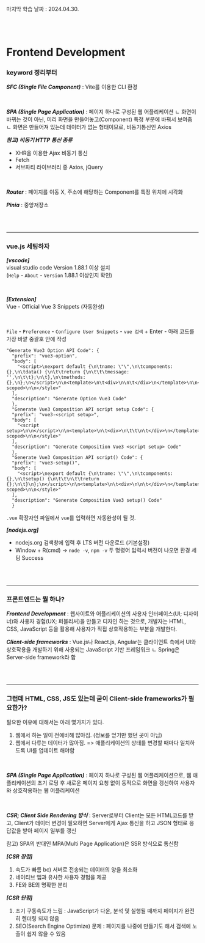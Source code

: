 마지막 학습 날짜 : 2024.04.30.

</br></br>

# Frontend Development

### keyword 정리부터

***SFC (Single File Component)*** : Vite를 이용한 CLI 환경  

</br>

***SPA (Single Page Application)*** : 페이지 하나로 구성된 웹 어플리케이션
ㄴ 화면이 바뀌는 것이 아닌, 미리 화면을 만들어놓고(Component) 특정 부분에 바꿔서 보여줌
ㄴ 화면은 만들어져 있는데 데이터가 없는 형태이므로, 비동기통신인 Axios

***참고) 비동기 HTTP 통신 종류***  
- XHR을 이용한 Ajax 비동기 통신
- Fetch
- 서브파티 라이브러리 중 Axios, jQuery  

</br>

***Router*** : 페이지를 이동 X, 주소에 해당하는 Component를 특정 위치에 시각화   

***Pinia*** : 중앙저장소  

</br></br>
<hr/>

### vue.js 세팅하자

***[vscode]***  
visual studio code Version 1.88.1 이상 설치    
(`Help` - `About` - `Version` 1.88.1 이상인지 확인)   

</br>

***[Extension]***  
Vue - Official
Vue 3 Snippets (자동완성)

</br>

`File` - `Preference` - `Configure User Snippets` - `vue 검색` + Enter - 아래 코드를 가장 바깥 중괄호 안에 작성
``` vue
"Generate Vue3 Option API Code": {
  "prefix": "vue3-option",
  "body": [
    "<script>\nexport default {\n\tname: \"\",\n\tcomponents: {},\n\tdata() {\n\t\treturn {\n\t\t\tmessage: '',\n\t\t};\n\t},\n\tmethods: {},\n};\n</script>\n\n<template>\n\t<div>\n\n\t</div>\n</template>\n\n<style scoped>\n\n</style>"
  ],
  "description": "Generate Option Vue3 Code"
  },
  "Generate Vue3 Composition API script setup Code": {
  "prefix": "vue3-<script setup>",
  "body": [
    "<script setup>\n\n</script>\n\n<template>\n\t<div>\n\t\t\n\t</div>\n</template>\n\n<style scoped>\n\n</style>"
  ],
  "description": "Generate Composition Vue3 <script setup> Code"
  },
  "Generate Vue3 Composition API script() Code": {
  "prefix": "vue3-setup()",
  "body": [
    "<script>\nexport default {\n\tname: \"\",\n\tcomponents: {},\n\tsetup() {\n\t\t\n\t\treturn {};\n\t}\n};\n</script>\n\n<template>\n\t<div>\n\n\t</div>\n</template>\n\n<style scoped>\n\n</style>"
  ],
  "description": "Generate Composition Vue3 setup() Code"
  }
```
`.vue` 확장자인 파일에서 `vue`를 입력하면 자동완성이 될 것.

***[nodejs.org]***

- nodejs.org 검색창에 입력 후 LTS 버전 다운로드 (기본설정)   
- Window + R(cmd) -> `node -v`, `npm -v` 두 명령어 입력시 버전이 나오면 환경 세팅 Success

</br></br>
<hr/>

### 프론트엔드는 뭘 하나?

***Frontend Development*** : 웹사이트와 어플리케이션의 사용자 인터페이스(UI; 디자이너)와 사용자 경험(UX; 퍼블리셔)을 만들고 디자인 하는 것으로, 개발자는 HTML, CSS, JavaScript 등을 활용해 사용자가 직접 상호작용하는 부분을 개발한다.

***Client-side frameworks*** : Vue.js나 React.js, Angular는 클라이언트 측에서 UI와 상호작용을 개발하기 위해 사용되는 JavaScript 기반 프레임워크
ㄴ Spring은 Server-side framework라 함

</br></br>
<hr/>

### 그런데 HTML, CSS, JS도 있는데 굳이 Client-side frameworks가 필요한가?  
필요한 이유에 대해서는 아래 몇가지가 있다.

1. 웹에서 하는 일이 전에비해 많아짐. (정보를 얻기만 했던 곳이 아님)
2. 웹에서 다루는 데이터가 많아짐. => 애플리케이션의 상태를 변경할 때마다 일치하도록 UI를 업데이트 해야함

</br>

***SPA (Single Page Application)*** : 페이지 하나로 구성된 웹 어플리케이션으로, 웹 애플리케이션의 초기 로딩 후 새로운 페이지 요청 없이 동적으로 화면을 갱신하여 사용자와 상호작용하는 웹 어플리케이션 

</br>

***CSR; Client Side Rendering 방식*** : Server로부터 Client는 모든 HTML코드를 받고, Client가 데이터 변경이 필요하면 Server에게 Ajax 통신을 하고 JSON 형태로 응답값을 받아 페이지 일부를 갱신

참고) SPA의 반대인 MPA(Multi Page Application)은 SSR 방식으로 통신함

***[CSR 장점]***  
1. 속도가 빠름 bc) 서버로 전송되는 데이터의 양을 최소화   
2. 네이티브 앱과 유사한 사용자 경험을 제공   
3. FE와 BE의 명확한 분리  

***[CSR 단점]***  
1. 초기 구동속도가 느림 : JavaScript가 다운, 분석 및 실행될 때까지 페이지가 완전히 렌더링 되지 않음  
2. SEO(Search Engine Optimize) 문제 : 페이지를 나중에 만들기도 해서 검색에 노출이 쉽지 않을 수 있음   


